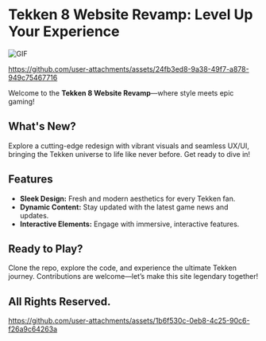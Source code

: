 # Tekken 8 Website Revamp: Level Up Your Experience 

<img align="middle" alt="GIF" src="https://images-wixmp-ed30a86b8c4ca887773594c2.wixmp.com/f/12cbe8a4-f55c-4b40-85bb-d8e1405e7b84/ddkv6wu-844e897b-c232-460a-8019-e6c554511d16.gif?token=eyJ0eXAiOiJKV1QiLCJhbGciOiJIUzI1NiJ9.eyJzdWIiOiJ1cm46YXBwOjdlMGQxODg5ODIyNjQzNzNhNWYwZDQxNWVhMGQyNmUwIiwiaXNzIjoidXJuOmFwcDo3ZTBkMTg4OTgyMjY0MzczYTVmMGQ0MTVlYTBkMjZlMCIsIm9iaiI6W1t7InBhdGgiOiJcL2ZcLzEyY2JlOGE0LWY1NWMtNGI0MC04NWJiLWQ4ZTE0MDVlN2I4NFwvZGRrdjZ3dS04NDRlODk3Yi1jMjMyLTQ2MGEtODAxOS1lNmM1NTQ1MTFkMTYuZ2lmIn1dXSwiYXVkIjpbInVybjpzZXJ2aWNlOmZpbGUuZG93bmxvYWQiXX0.zKZ-T7ksSQwU2nL_pOPx4J7Bbe_Vdn-TYyHdZESA_VQ" />


https://github.com/user-attachments/assets/24fb3ed8-9a38-49f7-a878-949c75467716

Welcome to the **Tekken 8 Website Revamp**—where style meets epic gaming! 

## What's New? 

Explore a cutting-edge redesign with vibrant visuals and seamless UX/UI, bringing the Tekken universe to life like never before. Get ready to dive in!

## Features 

- **Sleek Design:** Fresh and modern aesthetics for every Tekken fan.
- **Dynamic Content:** Stay updated with the latest game news and updates.
- **Interactive Elements:** Engage with immersive, interactive features.

## Ready to Play? 

Clone the repo, explore the code, and experience the ultimate Tekken journey. Contributions are welcome—let’s make this site legendary together! 

## All Rights Reserved.

https://github.com/user-attachments/assets/1b6f530c-0eb8-4c25-90c6-f26a9c64263a
